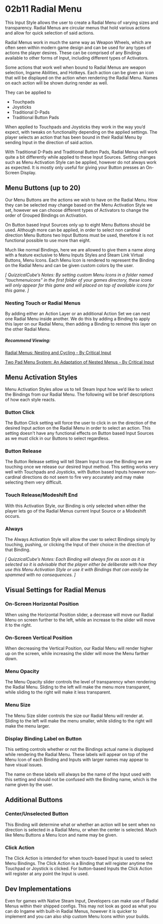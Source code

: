 # 02b11 Radial Menu

This Input Style allows the user to create a Radial Menu of varying sizes and transparency. Radial Menus are circular menus that hold various actions and allow for quick selection of said actions. 

Radial Menus work in much the same way as Weapon Wheels, which are often seen within modern game design and can be used for any types of actions the player desires. These can be comprised of any Bindings available to other forms of Input, including different types of Activators. 

Some actions that work well when bound to Radial Menus are weapon selection, Ingame Abilities, and Hotkeys. Each action can be given an icon that will be displayed on the action when rendering the Radial Menu. Names on each action will be shown during render as well. 

They can be applied to
* Touchpads
* Joysticks
* Traditional D-Pads
* Traditional Button Pads

When applied to Touchpads and Joysticks they work in the way you’d expect, with tweaks on functionality depending on the applied settings. The player selects an action that has been bound in their Radial Menu by sending Input in the direction of said action.

With Traditional D-Pads and Traditional Button Pads, Radial Menus will work quite a bit differently while applied to these Input Sources. Setting changes such as Menu Activation Style can be applied, however do not always work as expected. It is mostly only useful for giving your Button presses an On-Screen Display.

## Menu Buttons (up to 20)

Our Menu Buttons are the actions we wish to have on the Radial Menu. How they can be selected may change based on the Menu Activation Style we set, however we can choose different types of Activators to change the order of Grouped Bindings on Activation.

On Button based Input Sources only up to eight Menu Buttons should be used. Although more can be applied, in order to select non cardinal direction Menu Buttons two Input Buttons must be used, therefore it is not functional possible to use more than eight.

Much like normal Bindings, here we are allowed to give them a name along with a feature exclusive to Menu Inputs Styles and Steam Link Virtual Buttons, Menu Icons. Each Menu Icon is rendered to represent the Binding on the Radial Menu and can be given custom colors by the user.

*[ QuizzicalCube’s Notes: By setting custom Menu Icons in a folder named “touchmenuicons”  in the first folder of your games directory, these icons will only  appear for this game and will placed on top of available icons for this game. ]*

### Nesting Touch or Radial Menus

By adding either an Action Layer or an additional Action Set we can nest one Radial Menu inside another. We do this by adding a Binding to apply this layer on our Radial Menu, then adding a Binding to remove this layer on the other Radial Menu.

##### Recommend Viewing:
[Radial Menus: Nesting and Cycling - By Critical Input](https://youtu.be/UeTUQX45Cwk "Radial Menus: Nesting and Cycling - By Critical Input")

[Two Pad Menu System: An Adaptation of Nested Menus - By Critical Input]( https://youtu.be/7vxEGvnfwH8 "Two Pad Menu System: An Adaptation of Nested Menus - By Critical Input")

## Menu Activation Styles

Menu Activation Styles allow us to tell Steam Input how we’d like to select the Bindings from our Radial Menu. The following will be brief descriptions of how each style reacts.

### Button Click

The Button Click setting will force the user to click in on the direction of the desired Input action on the Radial Menu in order to select an action. This setting doesn't have any functional effects on Button based Input Sources as we must click in our Buttons to select regardless.

### Button Release

The Button Release setting will tell Steam Input to use the Binding we are touching once we release our desired Input method. This setting works very well with Touchpads and Joysticks, with Button based Inputs however non-cardinal directions do not seem to fire very accurately and may make selecting them very difficult.

### Touch Release/Modeshift End

With this Activation Style, our Binding is only selected when either the player lets go of the Radial Menus current Input Source or a Modeshift occurs.

### Always

The Always Activation Style will allow the user to select Bindings simply by touching, pushing, or clicking the Input of their choice in the direction of that Binding. 

*[ QuizzicalCube’s Notes: Each Binding will always fire as soon as it is selected so it is advisable that the player either be deliberate with how they use this Menu Activation Style or use it with Bindings that can easily be spammed with no consequences. ]*

## Visual Settings for Radial Menus

### On-Screen Horizontal Position

When using the Horizontal Position slider, a decrease will move our Radial Menu on screen further to the left, while an increase to the slider will move it to the right.

### On-Screen Vertical Position

When decreasing the Vertical Position, our Radial Menu will render higher up on the screen, while increasing the slider will move the Menu farther down.

### Menu Opacity

The Menu Opacity slider controls the level of transparency when rendering the Radial Menu. Sliding to the left will make the menu more transparent, while sliding to the right will make it less transparent.

### Menu Size

The Menu Size slider controls the size our Radial Menu will render at. Sliding to the left will make the menu smaller, while sliding to the right will make the menu larger.

### Display Binding Label on Button

This setting controls whether or not the Bindings actual name is displayed while rendering the Radial Menu. These labels will appear on top of the Menu Icon of each Binding and Inputs with larger names may appear to have visual issues. 

The name on these labels will always be the name of the Input used with this setting and should not be confused with the Binding name, which is the name given by the user.

## Additional Buttons

### Center/Unselected Button

This Binding will determine what or whether an action will be sent when no direction is selected in a Radial Menu, or when the center is selected. Much like Menu Buttons a Menu Icon and name may be given. 

### Click Action

The Click Action is intended for when touch-based Input is used to select Menu Bindings. The Click Action is a Binding that will register anytime the Touchpad or Joystick is clicked. For button-based Inputs the Click Action will register at any point the Input is used.

## Dev Implementations

Even for games with Native Steam Input, Developers can make use of Radial Menus within their shipped configs. This may not look as good as what you can do Ingame with built-in Radial Menus, however it is quicker to implement and you can also ship custom Menu Icons within your builds.
